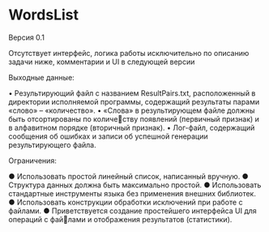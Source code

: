 # WordsList

Версия 0.1

Отсутствует интерфейс, логика работы исключительно по описанию задачи ниже, комментарии и UI в следующей версии

Выходные данные:

• Результирующий файл с названием ResultPairs.txt, расположенный в директории исполняемой программы, содержащий результаты парами «слово» –
«количество».
• «Слова» в результирующем файле должны быть отсортированы по количеству появлений (первичный признак) и в алфавитном порядке (вторичный 
признак).
• Лог-файл, содержащий сообщения об ошибках и записи об успешной генерации результирующего файла.

Ограничения:

● Использовать простой линейный список, написанный вручную.
● Структура данных должна быть максимально простой.
● Использовать стандартные инструменты языка без применения внешних 
библиотек.
● Использовать конструкции обработки исключений при работе с файлами.
● Приветствуется создание простейшего интерфейса UI для операций с файлами и отображения результатов (статистики).

